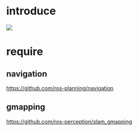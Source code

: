 #  introduce

<img src="https://capsule-render.vercel.app/api?type=waving&color=BDBDC8&height=150&section=header" />

#  require


##  navigation
https://github.com/ros-planning/navigation

##  gmapping
https://github.com/ros-perception/slam_gmapping
